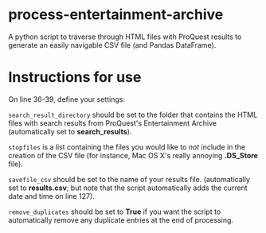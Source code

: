 # process-entertainment-archive
A python script to traverse through HTML files with ProQuest results to generate an easily navigable CSV file (and Pandas DataFrame).

# Instructions for use
On line 36-39, define your settings:

``search_result_directory`` should be set to the folder that contains the HTML files with search results from ProQuest's Entertainment Archive (automatically set to **search_results**).

``stopfiles`` is a list containing the files you would like to _not_ include in the creation of the CSV file (for instance, Mac OS X's really annoying **.DS_Store** file).

``savefile_csv`` should be set to the name of your results file. (automatically set to **results.csv**; but note that the script automatically adds the current date and time on line 127).

``remove_duplicates`` should be set to **True** if you want the script to automatically remove any duplicate entries at the end of processing.
